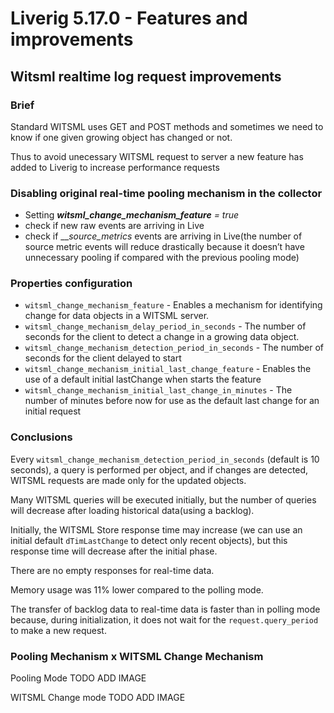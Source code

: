 # Liverig 5.17.0 - Features and improvements

## Witsml realtime log request improvements

### Brief

Standard WITSML uses GET and POST methods and sometimes we need to know if one given growing object has changed or not.

Thus to avoid unecessary WITSML request to server a new feature has added to Liverig to increase performance requests

### Disabling original real-time pooling mechanism in the collector

- Setting _**witsml_change_mechanism_feature** = true_
- check if new raw events are arriving in Live
- check if ___source_metrics_ events are arriving in Live(the number of source metric events will reduce drastically because it doesn’t have unnecessary pooling if compared with the previous pooling mode)

### Properties configuration

- `witsml_change_mechanism_feature` - Enables a mechanism for identifying change for data objects in a WITSML server.
- `witsml_change_mechanism_delay_period_in_seconds` - The number of seconds for the client to detect a change in a growing data object.
- `witsml_change_mechanism_detection_period_in_seconds` - The number of seconds for the client delayed to start
- `witsml_change_mechanism_initial_last_change_feature` - Enables the use of a default initial lastChange when starts the feature
- `witsml_change_mechanism_initial_last_change_in_minutes` - The number of minutes before now for use as the default last change for an initial request

### Conclusions

Every `witsml_change_mechanism_detection_period_in_seconds` (default is 10 seconds), a query is performed per object, and if changes are detected, WITSML requests are made only for the updated objects.

Many WITSML queries will be executed initially, but the number of queries will decrease after loading historical data(using a backlog).

Initially, the WITSML Store response time may increase (we can use an initial default `dTimLastChange` to detect only recent objects), but this response time will decrease after the initial phase.

There are no empty responses for real-time data.

Memory usage was 11% lower compared to the polling mode.

The transfer of backlog data to real-time data is faster than in polling mode because, during initialization, it does not wait for the `request.query_period` to make a new request.

### Pooling Mechanism x WITSML Change Mechanism

Pooling Mode
TODO ADD IMAGE

WITSML Change mode
TODO ADD IMAGE